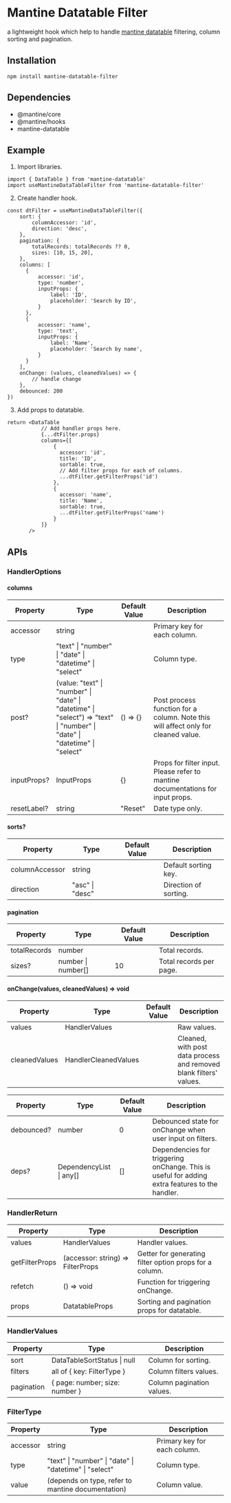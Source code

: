 # Mantine Datatable Filter
a lightweight hook which help to handle [mantine datatable](https://github.com/icflorescu/mantine-datatable) filtering, column sorting and pagination.

## Installation
```
npm install mantine-datatable-filter
```

## Dependencies
- @mantine/core
- @mantine/hooks
- mantine-datatable

## Example
1. Import libraries.
```tsx
import { DataTable } from 'mantine-datatable'
import useMantineDataTableFilter from 'mantine-datatable-filter'
```
2. Create handler hook.
```tsx
const dtFilter = useMantineDataTableFilter({
    sort: {
        columnAccessor: 'id',
        direction: 'desc',
    },
    pagination: {
        totalRecords: totalRecords ?? 0,
        sizes: [10, 15, 20],
    },
    columns: [
      {
          accessor: 'id',
          type: 'number',
          inputProps: {
              label: 'ID',
              placeholder: 'Search by ID',
          }
      },
      {
          accessor: 'name',
          type: 'text',
          inputProps: {
              label: 'Name',
              placeholder: 'Search by name',
          }
      }
    ],
    onChange: (values, cleanedValues) => {
        // handle change
    },
    debounced: 200
})
```
3. Add props to datatable.
```tsx
return <DataTable
           // Add handler props here.
           {...dtFilter.props}
           columns={[
               {
                 accessor: 'id',
                 title: 'ID',
                 sortable: true,
                 // Add filter props for each of columns.
                 ...dtFilter.getFilterProps('id')
               },
               {
                 accessor: 'name',
                 title: 'Name',
                 sortable: true,
                 ...dtFilter.getFilterProps('name')
               }
           ]}
       />
```

## APIs
### HandlerOptions

#### columns
| Property | Type | Default Value | Description |
| --- | --- | --- | --- |
| accessor | string | | Primary key for each column. |
| type | "text" \| "number" \| "date" \| "datetime" \| "select" | | Column type. |
| post? | (value: "text" \| "number" \| "date" \| "datetime" \| "select") => "text" \| "number" \| "date" \| "datetime" \| "select" | () => {} | Post process  function for a column. Note this will affect only for cleaned value. |
| inputProps? | InputProps | {} | Props for filter input. Please refer to mantine documentations for input props. |
| resetLabel? | string | "Reset" | Date type only. |

#### sorts?
| Property | Type | Default Value | Description |
| --- | --- | --- | --- |
| columnAccessor | string | | Default sorting key. |
| direction | "asc" \| "desc" | | Direction of sorting. |

#### pagination
| Property | Type | Default Value | Description |
| --- | --- | --- | --- |
| totalRecords | number | | Total records. |
| sizes? | number \| number\[\] | 10 | Total records per page. |

#### onChange(values, cleanedValues) => void
| Property | Type | Default Value | Description |
| --- | --- | --- | --- |
| values | HandlerValues | | Raw values. |
| cleanedValues | HandlerCleanedValues | | Cleaned, with post data process and removed blank filters' values. |

| Property | Type | Default Value | Description |
| --- | --- | --- | --- |
| debounced? | number | 0 | Debounced state for onChange when user input on filters. |
| deps? | DependencyList \| any[] | [] | Dependencies for triggering onChange. This is useful for adding extra features to the handler. |

### HandlerReturn
| Property | Type | Description |
| --- | --- | --- |
| values | HandlerValues | Handler values. |
| getFilterProps | (accessor: string) => FilterProps | Getter for generating filter option props for a column. |
| refetch | () => void | Function for triggering onChange. |
| props | DatatableProps | Sorting and pagination props for datatable. |

### HandlerValues
| Property | Type | Description |
| --- | --- | --- |
| sort | DataTableSortStatus \| null | Column for sorting. |
| filters | all of { key: FilterType } | Column filters values. |
| pagination | { page: number; size: number } | Column pagination values. |

### FilterType
| Property | Type | Description |
| --- | --- | --- |
| accessor | string | Primary key for each column. |
| type | "text" \| "number" \| "date" \| "datetime" \| "select" | Column type. |
| value | (depends on type, refer to mantine documentation) | Column value. |
